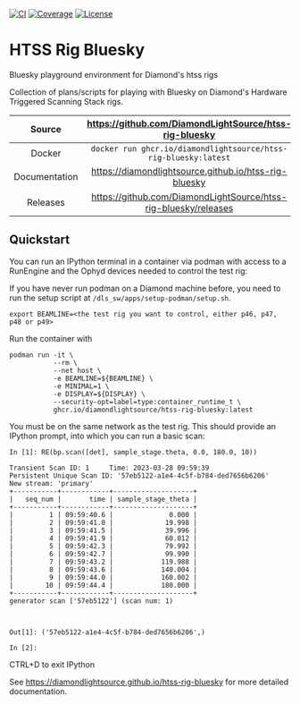 [![CI](https://github.com/DiamondLightSource/htss-rig-bluesky/actions/workflows/ci.yml/badge.svg)](https://github.com/DiamondLightSource/htss-rig-bluesky/actions/workflows/ci.yml)
[![Coverage](https://codecov.io/gh/DiamondLightSource/htss-rig-bluesky/branch/main/graph/badge.svg)](https://codecov.io/gh/DiamondLightSource/htss-rig-bluesky)
[![License](https://img.shields.io/badge/License-Apache%202.0-blue.svg)](https://opensource.org/licenses/Apache-2.0)

# HTSS Rig Bluesky

Bluesky playground environment for Diamond's htss rigs

Collection of plans/scripts for playing with Bluesky on Diamond's Hardware Triggered Scanning Stack rigs.

Source          | <https://github.com/DiamondLightSource/htss-rig-bluesky>
:---:           | :---:
Docker          | `docker run ghcr.io/diamondlightsource/htss-rig-bluesky:latest`
Documentation   | <https://diamondlightsource.github.io/htss-rig-bluesky>
Releases        | <https://github.com/DiamondLightSource/htss-rig-bluesky/releases>

## Quickstart

You can run an IPython terminal in a container via podman with access to a RunEngine 
and the Ophyd devices needed to control the test rig:

If you have never run podman on a Diamond machine before, you need to run the setup script at `/dls_sw/apps/setup-podman/setup.sh`.

```shell
export BEAMLINE=<the test rig you want to control, either p46, p47, p48 or p49>
```

Run the container with

```shell
podman run -it \
           --rm \
           --net host \
           -e BEAMLINE=${BEAMLINE} \
           -e MINIMAL=1 \
           -e DISPLAY=${DISPLAY} \
           --security-opt=label=type:container_runtime_t \
           ghcr.io/diamondlightsource/htss-rig-bluesky:latest

```

You must be on the same network as the test rig. This should provide an IPython prompt, into which you can run a basic scan:

```ipython
In [1]: RE(bp.scan([det], sample_stage.theta, 0.0, 180.0, 10))

Transient Scan ID: 1     Time: 2023-03-28 09:59:39
Persistent Unique Scan ID: '57eb5122-a1e4-4c5f-b784-ded7656b6206'
New stream: 'primary'
+-----------+------------+--------------------+
|   seq_num |       time | sample_stage_theta |
+-----------+------------+--------------------+
|         1 | 09:59:40.6 |              0.000 |
|         2 | 09:59:41.0 |             19.998 |
|         3 | 09:59:41.5 |             39.996 |
|         4 | 09:59:41.9 |             60.012 |
|         5 | 09:59:42.3 |             79.992 |
|         6 | 09:59:42.7 |             99.990 |
|         7 | 09:59:43.2 |            119.988 |
|         8 | 09:59:43.6 |            140.004 |
|         9 | 09:59:44.0 |            160.002 |
|        10 | 09:59:44.4 |            180.000 |
+-----------+------------+--------------------+
generator scan ['57eb5122'] (scan num: 1)



Out[1]: ('57eb5122-a1e4-4c5f-b784-ded7656b6206',)

In [2]: 
```

CTRL+D to exit IPython

<!-- README only content. Anything below this line won't be included in index.md -->

See https://diamondlightsource.github.io/htss-rig-bluesky for more detailed documentation.
